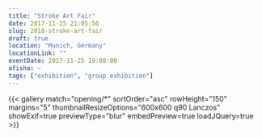 ```yaml
---
title: "Stroke Art Fair"
date: 2017-11-25 21:05:56
slug: 2018-stroke-art-fair
draft: true
location: "Munich, Germany"
locationLink: ""
eventDate: 2017-11-25 19:00:00
afisha: ~
tags: ["exhibition", "group exhibition"]
---
```


{{< gallery match="opening/*" sortOrder="asc" rowHeight="150" margins="5" thumbnailResizeOptions="600x600 q90 Lanczos" showExif=true previewType="blur" embedPreview=true loadJQuery=true >}}
